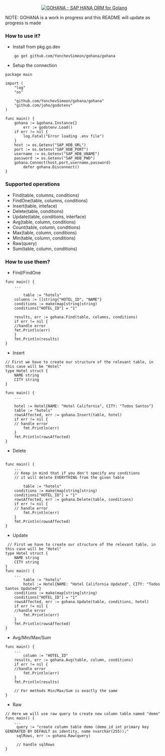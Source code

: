 ﻿<p align="center">
  <a href="https://github.com/YonchevSimeon/gohana">
    <img alt="GOHANA - SAP HANA ORM for Golang" src="https://i.imgur.com/AHkjYJ8.png" />
  </a>
</p>

NOTE: GOHANA is a work in progress and this README will update as progress is made

 
### How to use it?
- Install from pkg.go.dev
```
    go get github.com/YonchevSimeon/gohana/gohana
```

- Setup the connection
```
package main

import (
	"log"
	"os"

	"github.com/YonchevSimeon/gohana/gohana"
	"github.com/joho/godotenv"
)

func main() {
	gohana := &gohana.Instance{}
        err := godotenv.Load()
	if err != nil {
		log.Fatal("Error loading .env file")
	}
	host := os.Getenv("SAP_HDB_URL")
	port := os.Getenv("SAP_HDB_PORT")
	username := os.Getenv("SAP_HDB_UNAME")
	password := os.Getenv("SAP_HDB_PWD")
	gohana.Connect(host,port,username,password)
        defer gohana.Disconnect()
}

```
### Supported operations

- Find(table, columns, conditions)
- FindOne(table, columns, conditions)
- Insert(table, inteface)
- Delete(table, conditions)
- Update(table, conditions, interface)
- Avg(table, column, conditions)
- Count(table, column, conditions)
- Max(table, column, conditions)
- Min(table, column, conditions)
- Raw(query)
- Sum(table, column, conditions)

### How to use them?

- Find/FindOne
```
func main() {
	...

        table := "hotels"
	columns := []string{"HOTEL_ID", "NAME"}
	conditions := make(map[string]string)
	conditions["HOTEL_ID"] = "1"

	results, err := gohana.Find(table, columns, conditions)
	if err != nil {
	//handle error
	fmt.Println(err)
	}
	fmt.Println(results)
}

```
- Insert
```
// First we have to create our structure of the relevant table, in this case will be "Hotel"
type Hotel struct {
	NAME string
	CITY string
}

func main() {
	...

	hotel := Hotel{NAME: "Hotel California", CITY: "Todos Santos"}
	table := "hotels"
	rowsAffected, err := gohana.Insert(table, hotel)
	if err != nil {
	// handle error
        fmt.Println(err)
	}
	fmt.Println(rowsAffected)
}
```
- Delete
```

func main() {
	...
    // Keep in mind that if you don't specify any conditions
    // it will delete EVERYTHING from the given table

        table := "hotels"
	conditions := make(map[string]string)
	conditions["HOTEL_ID"] = "1"
	rowsAffected, err := gohana.Delete(table, conditions)
	if err != nil {
	// handle error
        fmt.Println(err)
	}
	fmt.Println(rowsAffected)
}
```
- Update
```
 // First we have to create our structure of the relevant table, in this case will be "Hotel"
type Hotel struct {
	NAME string
	CITY string
}
func main() {
	...
        table := "hotels"
        hotel := Hotel{NAME: "Hotel California Updated", CITY: "Todos Santos Updated"}
	conditions := make(map[string]string)
	conditions["HOTEL_ID"] = "1"
	rowsAffected, err := gohana.Update(table, conditions, hotel)
	if err != nil {
	//handle error
        fmt.Println(err)
	}
	fmt.Println(rowsAffected)
}
```
- Avg/Min/Max/Sum
```
func main() {
	...
        column := "HOTEL_ID"
	results, err := gohana.Avg(table, column, conditions)
	if err != nil {
	//handle error
        fmt.Println(err)
	}
	fmt.Println(results)

    // For methods Min/Max/Sum is exactly the same
}
```
- Raw
```
// Here we will use raw query to create new column table named "demo"
func main() {
	...
     query := "create column table demo (demo_id int primary key GENERATED BY DEFAULT as identity, name nvarchar(255));"
     sqlRows, err := gohana.Raw(query)

	 // handle sqlRows
}
```
